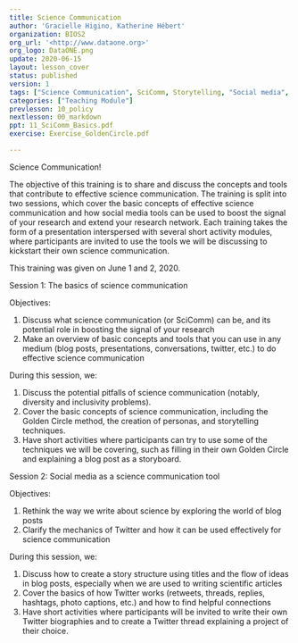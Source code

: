 ```yaml
---
title: Science Communication
author: 'Gracielle Higino, Katherine Hébert'
organization: BIOS2
org_url: '<http://www.dataone.org>'
org_logo: DataONE.png
update: 2020-06-15
layout: lesson_cover
status: published
version: 1
tags: ["Science Communication", SciComm, Storytelling, "Social media", Twitter, Blog]
categories: ["Teaching Module"]
prevlesson: 10_policy
nextlesson: 00_markdown
ppt: 11_SciComm_Basics.pdf
exercise: Exercise_GoldenCircle.pdf

---
```


Science Communication!

The objective of this training is to share and discuss the concepts and tools that contribute to effective science communication. The training is split into two sessions, which cover the basic concepts of effective science communication and how social media tools can be used to boost the signal of your research and extend your research network. Each training takes the form of a presentation interspersed with several short activity modules, where participants are invited to use the tools we will be discussing to kickstart their own science communication.

This training was given on June 1 and 2, 2020.

Session 1: The basics of science communication

Objectives:

1. Discuss what science communication (or SciComm) can be, and its potential role in boosting the signal of your research
2. Make an overview of basic concepts and tools that you can use in any medium (blog posts, presentations, conversations, twitter, etc.) to do effective science communication

During this session, we:

1. Discuss the potential pitfalls of science communication (notably, diversity and inclusivity problems).
2. Cover the basic concepts of science communication, including the Golden Circle method, the creation of personas, and storytelling techniques.
3. Have short activities where participants can try to use some of the techniques we will be covering, such as filling in their own Golden Circle and explaining a blog post as a storyboard.

Session 2: Social media as a science communication tool

Objectives:

1. Rethink the way we write about science by exploring the world of blog posts
2. Clarify the mechanics of Twitter and how it can be used effectively for science communication

During this session, we:

1. Discuss how to create a story structure using titles and the flow of ideas in blog posts, especially when we are used to writing scientific articles
2. Cover the basics of how Twitter works (retweets, threads, replies, hashtags, photo captions, etc.) and how to find helpful connections
3. Have short activities where participants will be invited to write their own Twitter biographies and to create a Twitter thread explaining a project of their choice.
